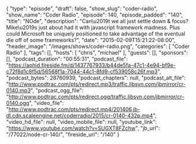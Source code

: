 {
  "type": "episode",
  "draft": false,
  "show_slug": "coder-radio",
  "show_name": "Coder Radio",
  "episode": 140,
  "episode_padded": "140",
  "title": "NOde",
  "description": "Can\u2019t we all just settle down & focus? Mike\u2019s just about had it with javascript framework madness. Plus could Microsoft be uniquely positioned to take advantage of the eventual die off of some frameworks?",
  "date": "2015-02-09T15:21:22-08:00",
  "header_image": "/images/shows/coder-radio.png",
  "categories": [
    "Coder Radio"
  ],
  "tags": [],
  "hosts": [
    "chris",
    "michael"
  ],
  "guests": [],
  "sponsors": [],
  "podcast_duration": "00:55:31",
  "podcast_file": "https://aphid.fireside.fm/d/1437767933/b44de5fa-47c1-4e94-bf9e-c72f8d1c8f5d/56568f1a-7044-44c1-8fd9-cf539058c26f.mp3",
  "podcast_bytes": 28760939,
  "podcast_chapters": null,
  "podcast_alt_file": "http://www.podtrac.com/pts/redirect.mp3/traffic.libsyn.com/jbmirror/cr-0140.mp3",
  "podcast_ogg_file": "http://www.podtrac.com/pts/redirect.ogg/traffic.libsyn.com/jbmirror/cr-0140.ogg",
  "video_file": "http://www.podtrac.com/pts/redirect.mp4/201406.jb-dl.cdn.scaleengine.net/coderradio/2015/cr-0140-432p.mp4",
  "video_hd_file": null,
  "video_mobile_file": null,
  "youtube_link": "https://www.youtube.com/watch?v=SUGXT8FZchw",
  "jb_url": "/77022/node-cr-140/",
  "fireside_url": "/140"
}

